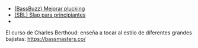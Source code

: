 - [(BassBuzz) Mejorar plucking](https://youtu.be/Rg3ZoXGSxm0?si=GP8vPIl8030O4GwL)
- [(SBL) Slap para principiantes](https://youtu.be/W70XkdHSQPA?si=-Yl3iVyfmI5MPSGZ)
- 

El curso de Charles Berthoud: enseña a tocar al estilo de diferentes grandes bajistas: https://bassmasters.co/